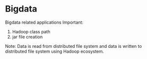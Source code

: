 # Bigdata
Bigdata related applications
Important:
1. Hadoop class path
2. jar file creation

Note:
Data is read from distributed file system and data is written to distributed file system using Hadoop ecosystem.
